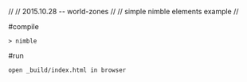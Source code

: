 //
// 2015.10.28 -- world-zones
//
// 	simple nimble elements example
//


#compile

	> nimble


#run

	open _build/index.html in browser
